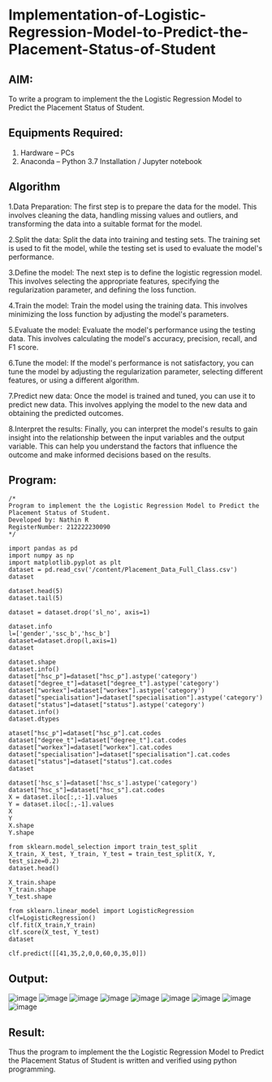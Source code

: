 # Implementation-of-Logistic-Regression-Model-to-Predict-the-Placement-Status-of-Student

## AIM:
To write a program to implement the the Logistic Regression Model to Predict the Placement Status of Student.

## Equipments Required:
1. Hardware – PCs
2. Anaconda – Python 3.7 Installation / Jupyter notebook

## Algorithm
1.Data Preparation: The first step is to prepare the data for the model. This involves cleaning the data, handling missing values and outliers, and transforming the data into a suitable format for the model.

2.Split the data: Split the data into training and testing sets. The training set is used to fit the model, while the testing set is used to evaluate the model's performance.

3.Define the model: The next step is to define the logistic regression model. This involves selecting the appropriate features, specifying the regularization parameter, and defining the loss function.

4.Train the model: Train the model using the training data. This involves minimizing the loss function by adjusting the model's parameters.

5.Evaluate the model: Evaluate the model's performance using the testing data. This involves calculating the model's accuracy, precision, recall, and F1 score.

6.Tune the model: If the model's performance is not satisfactory, you can tune the model by adjusting the regularization parameter, selecting different features, or using a different algorithm.

7.Predict new data: Once the model is trained and tuned, you can use it to predict new data. This involves applying the model to the new data and obtaining the predicted outcomes.

8.Interpret the results: Finally, you can interpret the model's results to gain insight into the relationship between the input variables and the output variable. This can help you understand the factors that influence the outcome and make informed decisions based on the results.

## Program:
```
/*
Program to implement the the Logistic Regression Model to Predict the Placement Status of Student.
Developed by: Nathin R
RegisterNumber: 212222230090
*/
```
```
import pandas as pd
import numpy as np
import matplotlib.pyplot as plt
dataset = pd.read_csv('/content/Placement_Data_Full_Class.csv')
dataset

dataset.head(5)
dataset.tail(5)

dataset = dataset.drop('sl_no', axis=1)

dataset.info
l=['gender','ssc_b','hsc_b']
dataset=dataset.drop(l,axis=1)
dataset

dataset.shape
dataset.info()
dataset["hsc_p"]=dataset["hsc_p"].astype('category')
dataset["degree_t"]=dataset["degree_t"].astype('category')
dataset["workex"]=dataset["workex"].astype('category')
dataset["specialisation"]=dataset["specialisation"].astype('category')
dataset["status"]=dataset["status"].astype('category')
dataset.info()
dataset.dtypes

ataset["hsc_p"]=dataset["hsc_p"].cat.codes
dataset["degree_t"]=dataset["degree_t"].cat.codes
dataset["workex"]=dataset["workex"].cat.codes
dataset["specialisation"]=dataset["specialisation"].cat.codes
dataset["status"]=dataset["status"].cat.codes
dataset

dataset['hsc_s']=dataset['hsc_s'].astype('category')
dataset["hsc_s"]=dataset["hsc_s"].cat.codes
X = dataset.iloc[:,:-1].values
Y = dataset.iloc[:,-1].values
X
Y
X.shape
Y.shape

from sklearn.model_selection import train_test_split
X_train, X_test, Y_train, Y_test = train_test_split(X, Y, test_size=0.2)
dataset.head()

X_train.shape
Y_train.shape
Y_test.shape

from sklearn.linear_model import LogisticRegression
clf=LogisticRegression()
clf.fit(X_train,Y_train)
clf.score(X_test, Y_test)
dataset

clf.predict([[41,35,2,0,0,60,0,35,0]])
```

## Output:
![image](https://github.com/NathinR/Implementation-of-Logistic-Regression-Model-to-Predict-the-Placement-Status-of-Student/assets/118679646/1fb597c9-47d4-45d6-a931-85c75d1d2a3d)
![image](https://github.com/NathinR/Implementation-of-Logistic-Regression-Model-to-Predict-the-Placement-Status-of-Student/assets/118679646/4ce250be-ad8b-48d5-8991-4e195d2189e2)
![image](https://github.com/NathinR/Implementation-of-Logistic-Regression-Model-to-Predict-the-Placement-Status-of-Student/assets/118679646/b39d23d2-727f-460b-b3aa-77af62b6653b)
![image](https://github.com/NathinR/Implementation-of-Logistic-Regression-Model-to-Predict-the-Placement-Status-of-Student/assets/118679646/dba62a22-63c0-4069-9f1f-b201700f1874)
![image](https://github.com/NathinR/Implementation-of-Logistic-Regression-Model-to-Predict-the-Placement-Status-of-Student/assets/118679646/46f8be19-9598-4a28-a011-4f9d9fc9a891)
![image](https://github.com/NathinR/Implementation-of-Logistic-Regression-Model-to-Predict-the-Placement-Status-of-Student/assets/118679646/181cd502-3883-444b-b852-ceddb8cbdf9e)
![image](https://github.com/NathinR/Implementation-of-Logistic-Regression-Model-to-Predict-the-Placement-Status-of-Student/assets/118679646/29af271c-413e-436c-8244-620885b937bd)
![image](https://github.com/NathinR/Implementation-of-Logistic-Regression-Model-to-Predict-the-Placement-Status-of-Student/assets/118679646/6405c788-8978-4e46-8b3c-8b315893dfbd)
![image](https://github.com/NathinR/Implementation-of-Logistic-Regression-Model-to-Predict-the-Placement-Status-of-Student/assets/118679646/0f825574-6bb7-4f4c-b1d2-c05a28ea6753)

## Result:
Thus the program to implement the the Logistic Regression Model to Predict the Placement Status of Student is written and verified using python programming.
